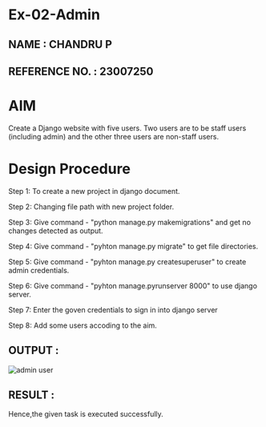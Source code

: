 # Ex-02-Admin
## NAME : CHANDRU P
## REFERENCE NO. : 23007250
# AIM
Create a Django website with five users. Two users are to be staff users (including admin) and the other three users are non-staff users.
# Design Procedure
Step 1:
To create a new project in django document.

Step 2:
Changing file path with new project folder.

Step 3:
Give command - "python manage.py makemigrations" and get no changes detected as output.

Step 4:
Give command - "pyhton manage.py migrate" to get file directories.

Step 5:
Give command - "pyhton manage.py createsuperuser" to create admin credentials.

Step 6:
Give command - "pyhton manage.pyrunserver 8000" to use django server.

Step 7:
Enter the goven credentials to sign in into django server

Step 8:
Add some users accoding to the aim.

## OUTPUT :
![admin user](https://github.com/Karthi-Govindharaju/ODD2023-WT-Ex-02-Admin/assets/139841798/f998b572-9130-46e0-bfe0-7cf1125a0ccd)



## RESULT :
Hence,the given task is executed successfully.
